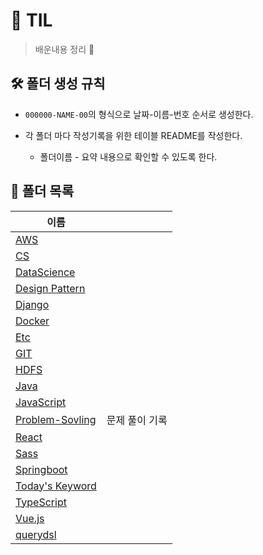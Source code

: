 # 📖 TIL

> 배운내용 정리 📝

## 🛠 폴더 생성 규칙

- `000000-NAME-00`의 형식으로 날짜-이름-번호 순서로 생성한다.

- 각 폴더 마다 작성기록을 위한 테이블 README를 작성한다.
  
  - 폴더이름 - 요약 내용으로 확인할 수 있도록 한다.

## 📁 폴더 목록

| 이름                                                                              |          |
| ------------------------------------------------------------------------------- | -------- |
| [AWS](https://github.com/seho27060/TIL/tree/master/AWS)                         |          |
| [CS](https://github.com/seho27060/TIL/tree/master/CS)                           |          |
| [DataScience](https://github.com/seho27060/TIL/tree/master/DataScience)         |          |
| [Design Pattern](https://github.com/seho27060/TIL/tree/master/Design-Pattern)   |          |
| [Django](https://github.com/seho27060/TIL/tree/master/Django)                   |          |
| [Docker](https://github.com/seho27060/TIL/tree/master/Docker)                   |          |
| [Etc](https://github.com/seho27060/TIL/tree/master/Etc)                         |          |
| [GIT](https://github.com/seho27060/TIL/tree/master/GIT)                         |          |
| [HDFS](https://github.com/seho27060/TIL/tree/master/HDFS)                       |          |
| [Java](https://github.com/seho27060/TIL/tree/master/Java)                       |          |
| [JavaScript](https://github.com/seho27060/TIL/tree/master/JavaScript)           |          |
| [Problem-Sovling](https://github.com/seho27060/TIL/tree/master/Problem-Sovling) | 문제 풀이 기록 |
| [React](https://github.com/seho27060/TIL/tree/master/React)                     |          |
| [Sass](https://github.com/seho27060/TIL/tree/master/Sass)                       |          |
| [Springboot](https://github.com/seho27060/TIL/tree/master/Springboot)           |          |
| [Today's Keyword](https://github.com/seho27060/TIL/tree/master/Today's-Keyword) |          |
| [TypeScript](https://github.com/seho27060/TIL/tree/master/TypeScript)           |          |
| [Vue.js](https://github.com/seho27060/TIL/tree/master/Vue.js)                   |          |
| [querydsl](https://github.com/seho27060/TIL/tree/master/querydsl)               |          |
